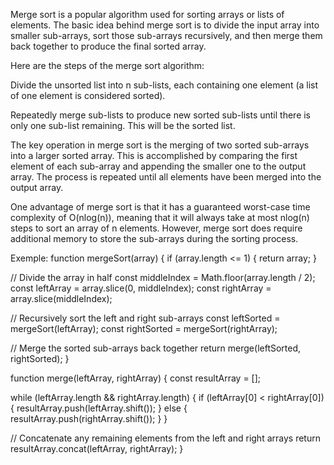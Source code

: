 Merge sort is a popular algorithm used for sorting arrays or lists of elements. The basic idea behind merge sort is to divide the input array into smaller sub-arrays, sort those sub-arrays recursively, and then merge them back together to produce the final sorted array.

Here are the steps of the merge sort algorithm:

Divide the unsorted list into n sub-lists, each containing one element (a list of one element is considered sorted).

Repeatedly merge sub-lists to produce new sorted sub-lists until there is only one sub-list remaining. This will be the sorted list.

The key operation in merge sort is the merging of two sorted sub-arrays into a larger sorted array. This is accomplished by comparing the first element of each sub-array and appending the smaller one to the output array. The process is repeated until all elements have been merged into the output array.

One advantage of merge sort is that it has a guaranteed worst-case time complexity of O(nlog(n)), meaning that it will always take at most nlog(n) steps to sort an array of n elements. However, merge sort does require additional memory to store the sub-arrays during the sorting process.

Exemple:
function mergeSort(array) {
  if (array.length <= 1) {
    return array;
  }

  // Divide the array in half
  const middleIndex = Math.floor(array.length / 2);
  const leftArray = array.slice(0, middleIndex);
  const rightArray = array.slice(middleIndex);

  // Recursively sort the left and right sub-arrays
  const leftSorted = mergeSort(leftArray);
  const rightSorted = mergeSort(rightArray);

  // Merge the sorted sub-arrays back together
  return merge(leftSorted, rightSorted);
}

function merge(leftArray, rightArray) {
  const resultArray = [];

  while (leftArray.length && rightArray.length) {
    if (leftArray[0] < rightArray[0]) {
      resultArray.push(leftArray.shift());
    } else {
      resultArray.push(rightArray.shift());
    }
  }

  // Concatenate any remaining elements from the left and right arrays
  return resultArray.concat(leftArray, rightArray);
}

